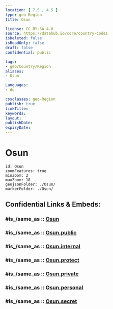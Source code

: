 ```yaml
---
location: [ 7.5 , 4.5 ] 
type: geo-Region
title: Osun

license: CC BY-SA 4.0
source: https://datahub.io/core/country-codes
isDeleted: false
isReadOnly: false
draft: false
confidential: public

tags:
- geo/Country/Region
aliases:
- Osun

Languages:
- de

cssclasses: geo-Region
publish: true
linkTitle: 
keywords: 
layout: 
publishDate: 
expiryDate: 
---
```


# Osun

```leaflet
id: Osun
zoomFeatures: true 
minZoom: 2 
maxZoom: 18
geojsonFolder: ./Osun/
markerFolder: ./Osun/
```


## Confidential Links & Embeds: 

### #is_/same_as :: [Osun](/_Standards/Earth/Continent/Africa/Africa~Central/Nigeria/Zones~Nigeria/Nigeria~South-West/Osun.md) 

### #is_/same_as :: [Osun.public](/_public/Earth/Continent/Africa/Africa~Central/Nigeria/Zones~Nigeria/Nigeria~South-West/Osun.public.md) 

### #is_/same_as :: [Osun.internal](/_internal/Earth/Continent/Africa/Africa~Central/Nigeria/Zones~Nigeria/Nigeria~South-West/Osun.internal.md) 

### #is_/same_as :: [Osun.protect](/_protect/Earth/Continent/Africa/Africa~Central/Nigeria/Zones~Nigeria/Nigeria~South-West/Osun.protect.md) 

### #is_/same_as :: [Osun.private](/_private/Earth/Continent/Africa/Africa~Central/Nigeria/Zones~Nigeria/Nigeria~South-West/Osun.private.md) 

### #is_/same_as :: [Osun.personal](/_personal/Earth/Continent/Africa/Africa~Central/Nigeria/Zones~Nigeria/Nigeria~South-West/Osun.personal.md) 

### #is_/same_as :: [Osun.secret](/_secret/Earth/Continent/Africa/Africa~Central/Nigeria/Zones~Nigeria/Nigeria~South-West/Osun.secret.md)

